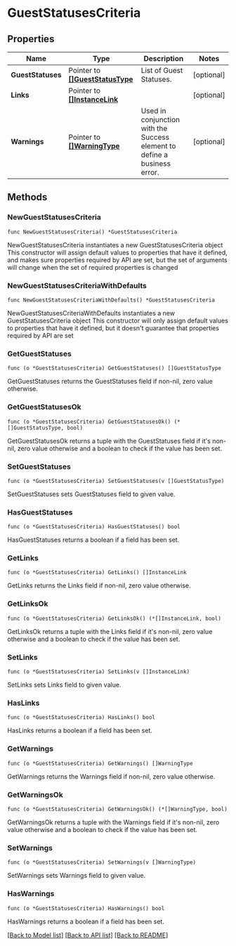 # GuestStatusesCriteria

## Properties

Name | Type | Description | Notes
------------ | ------------- | ------------- | -------------
**GuestStatuses** | Pointer to [**[]GuestStatusType**](GuestStatusType.md) | List of Guest Statuses. | [optional] 
**Links** | Pointer to [**[]InstanceLink**](InstanceLink.md) |  | [optional] 
**Warnings** | Pointer to [**[]WarningType**](WarningType.md) | Used in conjunction with the Success element to define a business error. | [optional] 

## Methods

### NewGuestStatusesCriteria

`func NewGuestStatusesCriteria() *GuestStatusesCriteria`

NewGuestStatusesCriteria instantiates a new GuestStatusesCriteria object
This constructor will assign default values to properties that have it defined,
and makes sure properties required by API are set, but the set of arguments
will change when the set of required properties is changed

### NewGuestStatusesCriteriaWithDefaults

`func NewGuestStatusesCriteriaWithDefaults() *GuestStatusesCriteria`

NewGuestStatusesCriteriaWithDefaults instantiates a new GuestStatusesCriteria object
This constructor will only assign default values to properties that have it defined,
but it doesn't guarantee that properties required by API are set

### GetGuestStatuses

`func (o *GuestStatusesCriteria) GetGuestStatuses() []GuestStatusType`

GetGuestStatuses returns the GuestStatuses field if non-nil, zero value otherwise.

### GetGuestStatusesOk

`func (o *GuestStatusesCriteria) GetGuestStatusesOk() (*[]GuestStatusType, bool)`

GetGuestStatusesOk returns a tuple with the GuestStatuses field if it's non-nil, zero value otherwise
and a boolean to check if the value has been set.

### SetGuestStatuses

`func (o *GuestStatusesCriteria) SetGuestStatuses(v []GuestStatusType)`

SetGuestStatuses sets GuestStatuses field to given value.

### HasGuestStatuses

`func (o *GuestStatusesCriteria) HasGuestStatuses() bool`

HasGuestStatuses returns a boolean if a field has been set.

### GetLinks

`func (o *GuestStatusesCriteria) GetLinks() []InstanceLink`

GetLinks returns the Links field if non-nil, zero value otherwise.

### GetLinksOk

`func (o *GuestStatusesCriteria) GetLinksOk() (*[]InstanceLink, bool)`

GetLinksOk returns a tuple with the Links field if it's non-nil, zero value otherwise
and a boolean to check if the value has been set.

### SetLinks

`func (o *GuestStatusesCriteria) SetLinks(v []InstanceLink)`

SetLinks sets Links field to given value.

### HasLinks

`func (o *GuestStatusesCriteria) HasLinks() bool`

HasLinks returns a boolean if a field has been set.

### GetWarnings

`func (o *GuestStatusesCriteria) GetWarnings() []WarningType`

GetWarnings returns the Warnings field if non-nil, zero value otherwise.

### GetWarningsOk

`func (o *GuestStatusesCriteria) GetWarningsOk() (*[]WarningType, bool)`

GetWarningsOk returns a tuple with the Warnings field if it's non-nil, zero value otherwise
and a boolean to check if the value has been set.

### SetWarnings

`func (o *GuestStatusesCriteria) SetWarnings(v []WarningType)`

SetWarnings sets Warnings field to given value.

### HasWarnings

`func (o *GuestStatusesCriteria) HasWarnings() bool`

HasWarnings returns a boolean if a field has been set.


[[Back to Model list]](../README.md#documentation-for-models) [[Back to API list]](../README.md#documentation-for-api-endpoints) [[Back to README]](../README.md)


